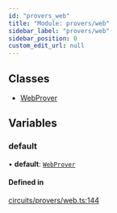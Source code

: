 ```yaml
---
id: "provers_web"
title: "Module: provers/web"
sidebar_label: "provers/web"
sidebar_position: 0
custom_edit_url: null
---
```


## Classes

- [WebProver](../classes/provers_web.WebProver.md)

## Variables

### default

• **default**: [`WebProver`](../classes/provers_web.WebProver.md)

#### Defined in

[circuits/provers/web.ts:144](https://github.com/Unirep/Unirep/blob/3b8a4270/packages/circuits/provers/web.ts#L144)
